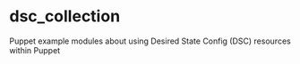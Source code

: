 # dsc_collection
Puppet example modules about using Desired State Config (DSC) resources within Puppet
